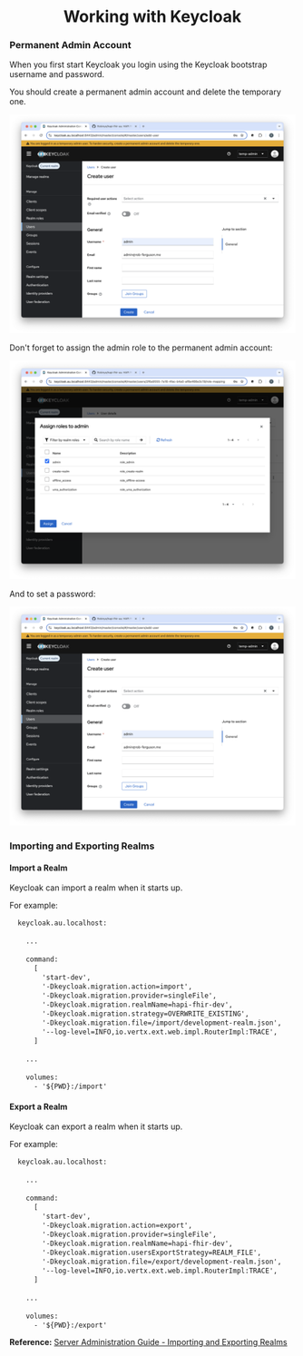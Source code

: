 <h1 align="center">Working with Keycloak</h1>

### Permanent Admin Account

When you first start Keycloak you login using the Keycloak bootstrap username and password.

You should create a permanent admin account and delete the temporary one.

<p align="center">
  <img src="./keycloak-create-admin-user.png" alt="Create Admin user"/>
</p>

Don't forget to assign the admin role to the permanent admin account:

<p align="center">
  <img src="./keycloak-assign-role-to-admin.png" alt="Assign role to Admin user"/>
</p>

And to set a password:

<p align="center">
  <img src="./keycloak-create-admin-user.png" alt="Create Admin User"/>
</p>

### Importing and Exporting Realms

#### Import a Realm

Keycloak can import a realm when it starts up.

For example:

```
  keycloak.au.localhost:

    ...
    
    command:
      [
        'start-dev',
        '-Dkeycloak.migration.action=import',
        '-Dkeycloak.migration.provider=singleFile',
        '-Dkeycloak.migration.realmName=hapi-fhir-dev',
        '-Dkeycloak.migration.strategy=OVERWRITE_EXISTING',
        '-Dkeycloak.migration.file=/import/development-realm.json',
        '--log-level=INFO,io.vertx.ext.web.impl.RouterImpl:TRACE',
      ]
      
    ...
      
    volumes:
      - '${PWD}:/import'
```

#### Export a Realm

Keycloak can export a realm when it starts up.

For example:

```
  keycloak.au.localhost:

    ...
    
    command:
      [
        'start-dev',
        '-Dkeycloak.migration.action=export',
        '-Dkeycloak.migration.provider=singleFile',
        '-Dkeycloak.migration.realmName=hapi-fhir-dev',
        '-Dkeycloak.migration.usersExportStrategy=REALM_FILE',
        '-Dkeycloak.migration.file=/export/development-realm.json',
        '--log-level=INFO,io.vertx.ext.web.impl.RouterImpl:TRACE',
      ]
      
    ...
      
    volumes:
      - '${PWD}:/export'
```

**Reference:** [Server Administration Guide - Importing and Exporting Realms](https://www.keycloak.org/server/importExport)
